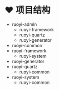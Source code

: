 
# ❤️ 项目结构
- ruoyi-admin
	- ruoyi-framework
	- ruoyi-quartz
	- ruoyi-generator
- ruoyi-common
- ruoyi-framework
	- ruoyi-system
- ruoyi-generator
- ruoyi-quartz
	- ruoyi-common
- ruoyi-system
	- ruoyi-common